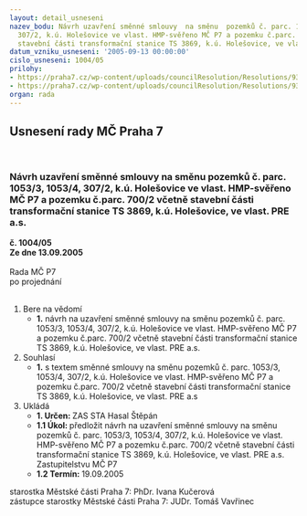 ```yaml
---
layout: detail_usneseni
nazev_bodu: Návrh uzavření směnné smlouvy  na směnu  pozemků č. parc. 1053/3, 1053/4,
  307/2, k.ú. Holešovice ve vlast. HMP-svěřeno MČ P7 a pozemku č.parc. 700/2 včetně
  stavební části transformační stanice TS 3869, k.ú. Holešovice, ve vlast. PRE a.s.
datum_vzniku_usneseni: '2005-09-13 00:00:00'
cislo_usneseni: 1004/05
prilohy:
- https://praha7.cz/wp-content/uploads/councilResolution/Resolutions/9371/48-bridge.doc
- https://praha7.cz/wp-content/uploads/councilResolution/Resolutions/9371/48-sm%c4%9bna_zas.doc
organ: rada
---
```

<div id="ucUsn_pList" class="usn">
	<span><h2>Usnesení rady MČ Praha 7 </h2>
<br></span><div class="standBody">
<span><h3>Návrh uzavření směnné smlouvy  na směnu  pozemků č. parc. 1053/3, 1053/4, 307/2, k.ú. Holešovice ve vlast. HMP-svěřeno MČ P7 a pozemku č.parc. 700/2 včetně stavební části transformační stanice TS 3869, k.ú. Holešovice, ve vlast. PRE a.s.</h3></span><div class="center">
		<strong>č. 1004/05</strong><br>
	</div>
<div class="center">
		<strong>Ze dne 13.09.2005</strong><br><br>
	</div>Rada MČ P7<br> po projednání<br><br><ol>
<li>Bere na vědomí<ul><li>
<strong>1.</strong> návrh na uzavření směnné smlouvy  na směnu  pozemků č. parc. 1053/3, 1053/4, 307/2, k.ú. Holešovice ve vlast. HMP-svěřeno MČ P7 a pozemku č.parc. 700/2 včetně stavební části transformační stanice TS 3869, k.ú. Holešovice, ve vlast. PRE a.s.</li></ul>
</li>
<li>Souhlasí<ul><li>
<strong>1.</strong> s textem směnné smlouvy  na směnu  pozemků č. parc. 1053/3, 1053/4, 307/2, k.ú. Holešovice ve vlast. HMP-svěřeno MČ P7 a pozemku č.parc. 700/2 včetně stavební části transformační stanice TS 3869, k.ú. Holešovice, ve vlast. PRE a.s</li></ul>
</li>
<li>Ukládá<ul>
<li>
<strong>1. Určen: </strong>ZAS STA Hasal Štěpán</li>
<li>
<strong>1.1 Úkol: </strong>předložit návrh na uzavření směnné smlouvy  na směnu  pozemků č. parc. 1053/3, 1053/4, 307/2, k.ú. Holešovice ve vlast. HMP-svěřeno MČ P7 a pozemku č.parc. 700/2 včetně stavební části transformační stanice TS 3869, k.ú. Holešovice, ve vlast. PRE a.s. Zastupitelstvu MČ P7</li>
<li>
<strong>1.2 Termín: </strong>19.09.2005</li>
</ul>
</li>
</ol>starostka Městské části Praha 7: PhDr. Ivana Kučerová<br>zástupce starostky Městské části Praha 7: JUDr. Tomáš Vavřinec 
</div>
</div>